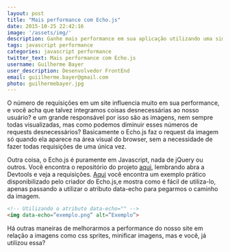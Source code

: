 ```yaml
---
layout: post
title: "Mais performance com Echo.js"
date: 2015-10-25 22:42:16
image: '/assets/img/'
description: Ganhe mais performance em sua aplicação utilizando uma simples mini-biblioteca que tem como função atrasar o carregamento das imagens.
tags: javascript performance
categories: javascript performance
twitter_text: Mais performance com Echo.js
username: Guilherme Bayer
user_description: Desenvolvedor FrontEnd
email: guiilherme.bayer@gmail.com
photo: guilhermebayer.jpg
---
```


O número de requisições em um site influencia muito em sua performance, e você acha que talvez integramos coisas desnecessárias ao nosso usuário? e um grande responsável por isso são as imagens, nem sempre todas visualizadas, mas como podemos diminuir esses números de requests desnecessários? Basicamente o Echo.js faz o request da imagem só quando ela aparece na área visual do browser, sem a necessidade de fazer todas requisições de uma única vez.


Outra coisa, o Echo.js é puramente em Javascript, nada de jQuery ou outros. Você encontra o repositório do projeto [aqui](https://github.com/toddmotto/echo), lembrando abra a Devtools e veja a requisições.
[Aqui](http://toddmotto.com/labs/echo/) você encontra um exemplo prático disponibilizado pelo criador do Echo.js,e mostra como é fácil de utiliza-lo, apenas passando a utilizar o atributo data-echo para pegarmos o caminho da imagem.


```html
<!-- Utilizando o atributo data-echo="" -->
<img data-echo=”exemplo.png” alt=”Exemplo”>
```


Há outras maneiras de melhorarmos a performance do nosso site em relação a imagens como css sprites, minificar imagens, mas e você, já utilizou essa?